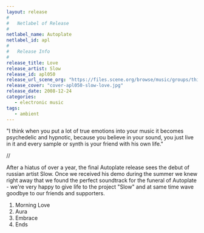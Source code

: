 ```yaml
---
layout: release
#
#   Netlabel of Release
#
netlabel_name: Autoplate
netlabel_id: apl
#
#   Release Info
#
release_title: Love
release_artist: Slow
release_id: apl050
release_url_scene_org: "https://files.scene.org/browse/music/groups/thinner/autoplate/zip/"
release_cover: "cover-apl050-slow-love.jpg"
release_date: 2008-12-24
categories:
   - electronic music
tags:
   - ambient
---
```

"I think when you put a lot of true emotions into your music it becomes 
psychedelic and hypnotic, because you believe in your sound, you just live in 
it and every sample or synth is your friend with his own life."

//

After a hiatus of over a year, the final Autoplate release sees the debut of
russian artist Slow. Once we received his demo during the summer we knew right
away that we found the perfect soundtrack for the funeral of Autoplate - we're 
very happy to give life to the project "Slow" and at same time wave goodbye to
our friends and supporters.

01. Morning Love
02. Aura
03. Embrace
04. Ends